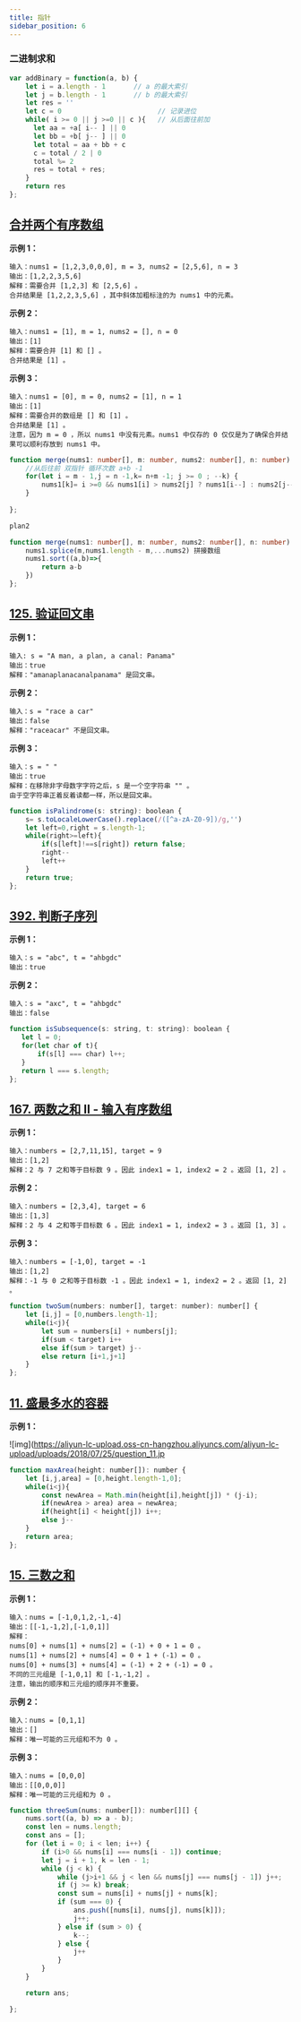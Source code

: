```yaml
---
title: 指针
sidebar_position: 6
---
```


### 二进制求和

```js
var addBinary = function(a, b) {
    let i = a.length - 1       // a 的最大索引
    let j = b.length - 1       // b 的最大索引
    let res = ''
    let c = 0                        // 记录进位
    while( i >= 0 || j >=0 || c ){   // 从后面往前加
      let aa = +a[ i-- ] || 0
      let bb = +b[ j-- ] || 0
      let total = aa + bb + c
      c = total / 2 | 0
      total %= 2
      res = total + res;
    }
    return res
};
```

## [合并两个有序数组](https://leetcode.cn/problems/merge-sorted-array/)

**示例 1：**

```
输入：nums1 = [1,2,3,0,0,0], m = 3, nums2 = [2,5,6], n = 3
输出：[1,2,2,3,5,6]
解释：需要合并 [1,2,3] 和 [2,5,6] 。
合并结果是 [1,2,2,3,5,6] ，其中斜体加粗标注的为 nums1 中的元素。
```

**示例 2：**

```
输入：nums1 = [1], m = 1, nums2 = [], n = 0
输出：[1]
解释：需要合并 [1] 和 [] 。
合并结果是 [1] 。
```

**示例 3：**

```
输入：nums1 = [0], m = 0, nums2 = [1], n = 1
输出：[1]
解释：需要合并的数组是 [] 和 [1] 。
合并结果是 [1] 。
注意，因为 m = 0 ，所以 nums1 中没有元素。nums1 中仅存的 0 仅仅是为了确保合并结果可以顺利存放到 nums1 中。
```

```ts
function merge(nums1: number[], m: number, nums2: number[], n: number): void {
    //从后往前 双指针 循环次数 a+b -1 
    for(let i = m - 1,j = n -1,k= n+m -1; j >= 0 ; --k) {
        nums1[k]= i >=0 && nums1[i] > nums2[j] ? nums1[i--] : nums2[j--]
    }
    
};

plan2

function merge(nums1: number[], m: number, nums2: number[], n: number): void {
    nums1.splice(m,nums1.length - m,...nums2) 拼接数组
    nums1.sort((a,b)=>{
        return a-b
    })
};
```

## [125. 验证回文串](https://leetcode.cn/problems/valid-palindrome/)

**示例 1：**

```
输入: s = "A man, a plan, a canal: Panama"
输出：true
解释："amanaplanacanalpanama" 是回文串。
```

**示例 2：**

```
输入：s = "race a car"
输出：false
解释："raceacar" 不是回文串。
```

**示例 3：**

```
输入：s = " "
输出：true
解释：在移除非字母数字字符之后，s 是一个空字符串 "" 。
由于空字符串正着反着读都一样，所以是回文串。
```

```js
function isPalindrome(s: string): boolean {
    s= s.toLocaleLowerCase().replace(/([^a-zA-Z0-9])/g,'')
    let left=0,right = s.length-1;
    while(right>=left){
        if(s[left]!==s[right]) return false;
        right--
        left++
    }
    return true;
};
```

## [392. 判断子序列](https://leetcode.cn/problems/is-subsequence/)

**示例 1：**

```
输入：s = "abc", t = "ahbgdc"
输出：true
```

**示例 2：**

```
输入：s = "axc", t = "ahbgdc"
输出：false
```

 ```js
function isSubsequence(s: string, t: string): boolean {
    let l = 0;
    for(let char of t){
        if(s[l] === char) l++;
    }
    return l === s.length;
};
 ```

## [167. 两数之和 II - 输入有序数组](https://leetcode.cn/problems/two-sum-ii-input-array-is-sorted/)

**示例 1：**

```
输入：numbers = [2,7,11,15], target = 9
输出：[1,2]
解释：2 与 7 之和等于目标数 9 。因此 index1 = 1, index2 = 2 。返回 [1, 2] 。
```

**示例 2：**

```
输入：numbers = [2,3,4], target = 6
输出：[1,3]
解释：2 与 4 之和等于目标数 6 。因此 index1 = 1, index2 = 3 。返回 [1, 3] 。
```

**示例 3：**

```
输入：numbers = [-1,0], target = -1
输出：[1,2]
解释：-1 与 0 之和等于目标数 -1 。因此 index1 = 1, index2 = 2 。返回 [1, 2] 。
```

```js
function twoSum(numbers: number[], target: number): number[] {
    let [i,j] = [0,numbers.length-1];
    while(i<j){
        let sum = numbers[i] + numbers[j];
        if(sum < target) i++
        else if(sum > target) j--
        else return [i+1,j+1]
    }
};
```

## [11. 盛最多水的容器](https://leetcode.cn/problems/container-with-most-water/)

**示例 1：**

![img](https://aliyun-lc-upload.oss-cn-hangzhou.aliyuncs.com/aliyun-lc-upload/uploads/2018/07/25/question_11.jp

```js
function maxArea(height: number[]): number {
    let [i,j,area] = [0,height.length-1,0];
    while(i<j){
        const newArea = Math.min(height[i],height[j]) * (j-i);
        if(newArea > area) area = newArea;
        if(height[i] < height[j]) i++;
        else j--
    }
    return area;
};
```

## [15. 三数之和](https://leetcode.cn/problems/3sum/)

**示例 1：**

```
输入：nums = [-1,0,1,2,-1,-4]
输出：[[-1,-1,2],[-1,0,1]]
解释：
nums[0] + nums[1] + nums[2] = (-1) + 0 + 1 = 0 。
nums[1] + nums[2] + nums[4] = 0 + 1 + (-1) = 0 。
nums[0] + nums[3] + nums[4] = (-1) + 2 + (-1) = 0 。
不同的三元组是 [-1,0,1] 和 [-1,-1,2] 。
注意，输出的顺序和三元组的顺序并不重要。
```

**示例 2：**

```
输入：nums = [0,1,1]
输出：[]
解释：唯一可能的三元组和不为 0 。
```

**示例 3：**

```
输入：nums = [0,0,0]
输出：[[0,0,0]]
解释：唯一可能的三元组和为 0 。
```

```js
function threeSum(nums: number[]): number[][] {
    nums.sort((a, b) => a - b);
    const len = nums.length;
    const ans = [];
    for (let i = 0; i < len; i++) {
        if (i>0 && nums[i] === nums[i - 1]) continue;
        let j = i + 1, k = len - 1;
        while (j < k) {
            while (j>i+1 && j < len && nums[j] === nums[j - 1]) j++;
            if (j >= k) break;
            const sum = nums[i] + nums[j] + nums[k];
            if (sum === 0) {
                ans.push([nums[i], nums[j], nums[k]]);
                j++;
            } else if (sum > 0) {
                k--;
            } else {
                j++
            }
        }
    }

    return ans;

};
```

